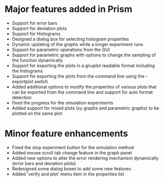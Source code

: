 # Major features added in Prism

- Support for error bars
- Support for deviation plots
- Support for Histograms
- Designed a dialog box for selecting histogram properties
- Dynamic updating of the graphs while a longer experiment runs
- Support for parametric operations from the GUI
- Support for parametric graphs with options to change the sampling of the function dynamically
- Support for exporting the plots in a gnuplot readable format including the histograms
- Support for exporting the plots from the command line using the -exportplot switch
- Added additional options to modify the properties of various plots that can be exported from the command line and support for auto format detection
- fixed the progress for the simulation experiments
- Added support for mixed plots (xy graphs and parametric graphs) to be plotted on the same plot

# Minor feature enhancements

- Fixed the stop experiment button for the simulation method
- Added mouse scroll tab change feature in the graph panel
- Added new options to alter the error rendering mechanism dynamically (error bars and deviation plots)
- Redesigned some dialog boxes to add some new features
- Added 'verify and plot' menu item in the properties list
